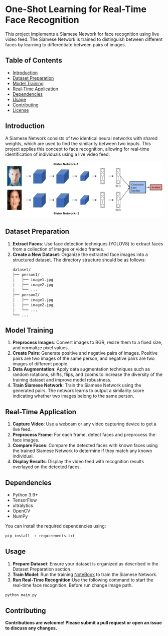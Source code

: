 # One-Shot Learning for Real-Time Face Recognition

This project implements a Siamese Network for face recognition using live video feed. The Siamese Network is trained to distinguish between different faces by learning to differentiate between pairs of images.



## Table of Contents
- [Introduction](#introduction)
- [Dataset Preparation](#dataset-preparation)
- [Model Training](#model-training)
- [Real-Time Application](#real-time-application)
- [Dependencies](#dependencies)
- [Usage](#usage)
- [Contributing](#contributing)
- [License](#license)

## Introduction

A Siamese Network consists of two identical neural networks with shared weights, which are used to find the similarity between two inputs. This project applies this concept to face recognition, allowing for real-time identification of individuals using a live video feed.

![Model](https://github.com/shukur-alom/one-shot-Face-Recognition/blob/main/Media/0_lgjFPlTjPjiW4ziu-transformed.png)

## Dataset Preparation

1. **Extract Faces**: Use face detection techniques (YOLOV8) to extract faces from a collection of images or video frames.
2. **Create a New Dataset**: Organize the extracted face images into a structured dataset. The directory structure should be as follows:
    ```
    dataset/
    ├── person1/
    │   ├── image1.jpg
    │   ├── image2.jpg
    │   └── ...
    ├── person2/
    │   ├── image1.jpg
    │   ├── image2.jpg
    │   └── ...
    └── ...
    ```

## Model Training

1. **Preprocess Images**: Convert images to BGR, resize them to a fixed size, and normalize pixel values.
2. **Create Pairs**: Generate positive and negative pairs of images. Positive pairs are two images of the same person, and negative pairs are two images of different people.
3. **Data Augmentation**: Apply data augmentation techniques such as random rotations, shifts, flips, and zooms to increase the diversity of the training dataset and improve model robustness.
4. **Train Siamese Network**: Train the Siamese Network using the generated pairs. The network learns to output a similarity score indicating whether two images belong to the same person.

## Real-Time Application

1. **Capture Video**: Use a webcam or any video capturing device to get a live feed.
2. **Preprocess Frame**: For each frame, detect faces and preprocess the face images.
3. **Compare Faces**: Compare the detected faces with known faces using the trained Siamese Network to determine if they match any known individual.
4. **Display Results**: Display the video feed with recognition results overlayed on the detected faces.

## Dependencies

- Python 3.9+
- TensorFlow
- ultralytics
- OpenCV
- NumPy

You can install the required dependencies using:
```bash
pip install -r requirements.txt
```

## Usage

1. **Prepare Dataset**: Ensure your dataset is organized as described in the Dataset Preparation section.
2. **Train Model**: Run the training [NoteBook](https://github.com/shukur-alom/one-shot-Face-Recognition/blob/main/face-similarity-siamese-model.ipynb) to train the Siamese Network.
3. **Run Real-Time Recognition**:Use the following command to start the real-time face recognition.
Before run change image path.
```bash
python main.py
```

## Contributing

**Contributions are welcome! Please submit a pull request or open an issue to discuss any changes.**